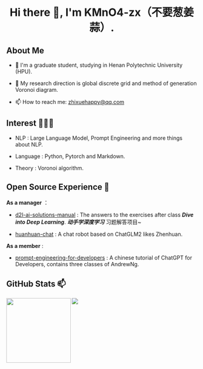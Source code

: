 <h1 align="center">
   Hi there 👋, I'm KMnO4-zx（不要葱姜蒜）.
</h1>

## About Me
- 🌱 I'm a graduate student, studying in Henan Polytechnic University (HPU).

- 💬 My research direction is global discrete grid and method of generation Voronoi diagram.

- 📫 How to reach me:  zhixuehappy@qq.com

## Interest 👨🏽‍💻
- NLP : Large Language Model, Prompt Engineering and more things about NLP.

- Language : Python, Pytorch and Markdown.

- Theory : Voronoi algorithm.

## Open Source Experience 👯

**As a manager** ：
- [d2l-ai-solutions-manual](https://github.com/datawhalechina/d2l-ai-solutions-manual.git) : The answers to the exercises after class _**Dive into Deep Learning**_. ***动手学深度学习*** 习题解答项目~

- [huanhuan-chat](https://github.com/KMnO4-zx/huanhuan-chat.git) : A chat robot based on ChatGLM2 likes Zhenhuan.

**As a member** :
- [prompt-engineering-for-developers](https://github.com/datawhalechina/prompt-engineering-for-developers.git) : A chinese tutorial of ChatGPT for Developers, contains three classes of AndrewNg.

## GitHub Stats 📫

<div>
  <img height="170" align="left" src="https://github-readme-stats.vercel.app/api?username=KMnO4-zx&show_icons=true&theme=light" />
  <img src="https://github-readme-stats.vercel.app/api/top-langs/?username=KMnO4-zx&hide_langs_below=1&theme=default&line_height=27&layout=compact" />
</div>

